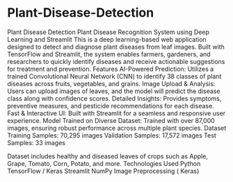 # Plant-Disease-Detection
Plant Disease Detection
Plant Disease Recognition System using Deep Learning and Streamlit
This is a deep learning-based web application designed to detect and diagnose plant diseases from leaf images. Built with TensorFlow and Streamlit, the system enables farmers, gardeners, and researchers to quickly identify diseases and receive actionable suggestions for treatment and prevention.
Features
AI-Powered Prediction: Utilizes a trained Convolutional Neural Network (CNN) to identify 38 classes of plant diseases across fruits, vegetables, and grains.
Image Upload & Analysis: Users can upload images of leaves, and the model will predict the disease class along with confidence scores.
Detailed Insights: Provides symptoms, preventive measures, and pesticide recommendations for each disease.
Fast & Interactive UI: Built with Streamlit for a seamless and responsive user experience.
Model Trained on Diverse Dataset: Trained with over 87,000 images, ensuring robust performance across multiple plant species.
Dataset
Training Samples: 70,295 images
Validation Samples: 17,572 images
Test Samples: 33 images

Dataset includes healthy and diseased leaves of crops such as Apple, Grape, Tomato, Corn, Potato, and more.
Technologies Used
Python
TensorFlow / Keras
Streamlit
NumPy
Image Preprocessing ( Keras)
